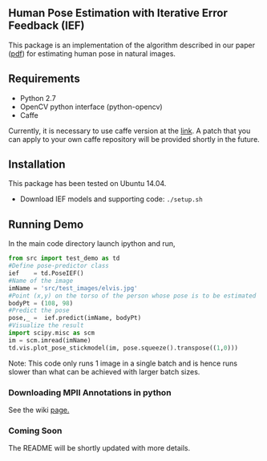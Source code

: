 ##  Human Pose Estimation with Iterative Error Feedback (IEF)


This package is an implementation of the algorithm described in our paper ([pdf](http://arxiv.org/abs/1507.06550)) for estimating human pose in natural images.

Requirements
------------

- Python 2.7
- OpenCV python interface (python-opencv)
- Caffe

Currently, it is necessary to use caffe version at the [link](https://github.com/pulkitag/caffe.git). A patch that you can apply to your own caffe repository will be provided shortly in the future.


Installation
-------------
This package has been tested on Ubuntu 14.04.

- Download IEF models and supporting code: `./setup.sh`

Running Demo
------------
In the main code directory launch ipython and run,
```python
from src import test_demo as td
#Define pose-predictor class
ief    = td.PoseIEF()
#Name of the image
imName = 'src/test_images/elvis.jpg'
#Point (x,y) on the torso of the person whose pose is to be estimated
bodyPt = (108, 98)
#Predict the pose
pose,_ =  ief.predict(imName, bodyPt)
#Visualize the result
import scipy.misc as scm
im = scm.imread(imName)
td.vis.plot_pose_stickmodel(im, pose.squeeze().transpose((1,0)))
```

Note: This code only runs 1 image in a single batch and is hence runs slower than what can be achieved with larger batch sizes.

### Downloading MPII Annotations in python
See the wiki [page.](https://github.com/pulkitag/ief/wiki/Data) 

### Coming Soon
The README will be shortly updated with more details.

  [comment]: # (Automatically Generated Documentation)

  [comment]: # (-------------)

  [comment]: # (doxygen: sudo apt-get install doxygen)

  [comment]: # (doxypy:  sudo pip install doxypy)
